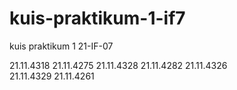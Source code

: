 # kuis-praktikum-1-if7

kuis praktikum 1 21-IF-07

21.11.4318
21.11.4275
21.11.4328
21.11.4282
21.11.4326  
21.11.4329
21.11.4261
